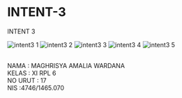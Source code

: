# INTENT-3

INTENT 3

![intent3 1](https://cloud.githubusercontent.com/assets/22170389/19562064/200d66ba-9705-11e6-83d7-14e63e8376ea.jpg)
![intent3 2](https://cloud.githubusercontent.com/assets/22170389/19562066/203fceca-9705-11e6-8a1d-197452dd71c6.jpg)
![intent3 3](https://cloud.githubusercontent.com/assets/22170389/19562069/206b2048-9705-11e6-966a-e8cf98be7228.jpg)
![intent3 4](https://cloud.githubusercontent.com/assets/22170389/19562067/206757d8-9705-11e6-92e6-801140121d4c.jpg)
![intent3 5](https://cloud.githubusercontent.com/assets/22170389/19562068/206ac008-9705-11e6-8cd9-18a2ec3ee2e6.jpg)

<br>NAMA : MAGHRISYA AMALIA WARDANA
<br>KELAS : XI RPL 6
<br>NO URUT : 17
<br>NIS :4746/1465.070
